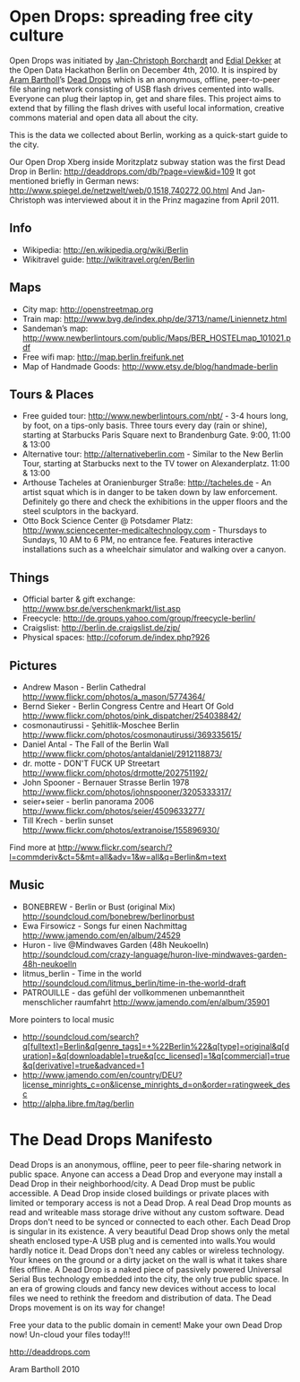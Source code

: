 # Open Drops: spreading free city culture

Open Drops was initiated by [Jan-Christoph Borchardt](http://jancborchardt.net) and [Edial Dekker](http://twitter.com/edial) at the Open Data Hackathon Berlin on December 4th, 2010. It is inspired by [Aram Bartholl](http://datenform.de)’s [Dead Drops](http://deaddrops.com) which is an anonymous, offline, peer-to-peer file sharing network consisting of USB flash drives cemented into walls. Everyone can plug their laptop in, get and share files. This project aims to extend that by filling the flash drives with useful local information, creative commons material and open data all about the city.

This is the data we collected about Berlin, working as a quick-start guide to the city.

Our Open Drop Xberg inside Moritzplatz subway station was the first Dead Drop in Berlin: http://deaddrops.com/db/?page=view&id=109 It got mentioned briefly in German news: http://www.spiegel.de/netzwelt/web/0,1518,740272,00.html And Jan-Christoph was interviewed about it in the Prinz magazine from April 2011.


## Info

* Wikipedia: http://en.wikipedia.org/wiki/Berlin
* Wikitravel guide: http://wikitravel.org/en/Berlin


## Maps

* City map: http://openstreetmap.org
* Train map: http://www.bvg.de/index.php/de/3713/name/Liniennetz.html
* Sandeman’s map: http://www.newberlintours.com/public/Maps/BER_HOSTELmap_101021.pdf
* Free wifi map: http://map.berlin.freifunk.net
* Map of Handmade Goods: http://www.etsy.de/blog/handmade-berlin


## Tours & Places

* Free guided tour: http://www.newberlintours.com/nbt/ - 3-4 hours long, by foot, on a tips-only basis. Three tours every day (rain or shine), starting at Starbucks Paris Square next to Brandenburg Gate. 9:00, 11:00 & 13:00
* Alternative tour: http://alternativeberlin.com - Similar to the New Berlin Tour, starting at Starbucks next to the TV tower on Alexanderplatz. 11:00 & 13:00
* Arthouse Tacheles at Oranienburger Straße: http://tacheles.de - An artist squat which is in danger to be taken down by law enforcement. Definitely go there and check the exhibitions in the upper floors and the steel sculptors in the backyard.
* Otto Bock Science Center @ Potsdamer Platz: http://www.sciencecenter-medicaltechnology.com - Thursdays to Sundays, 10 AM to 6 PM, no entrance fee. Features interactive installations such as a wheelchair simulator and walking over a canyon.


## Things

* Official barter & gift exchange: http://www.bsr.de/verschenkmarkt/list.asp
* Freecycle: http://de.groups.yahoo.com/group/freecycle-berlin/
* Craigslist: http://berlin.de.craigslist.de/zip/
* Physical spaces: http://coforum.de/index.php?926


## Pictures

* Andrew Mason - Berlin Cathedral http://www.flickr.com/photos/a_mason/5774364/
* Bernd Sieker - Berlin Congress Centre and Heart Of Gold http://www.flickr.com/photos/pink_dispatcher/254038842/
* cosmonautirussi - Şehitlik-Moschee Berlin http://www.flickr.com/photos/cosmonautirussi/369335615/
* Daniel Antal - The Fall of the Berlin Wall http://www.flickr.com/photos/antaldaniel/2912118873/
* dr. motte - DON'T FUCK UP Streetart http://www.flickr.com/photos/drmotte/202751192/
* John Spooner - Bernauer Strasse Berlin 1978 http://www.flickr.com/photos/johnspooner/3205333317/
* seier+seier - berlin panorama 2006 http://www.flickr.com/photos/seier/4509633277/
* Till Krech - berlin sunset http://www.flickr.com/photos/extranoise/155896930/

Find more at http://www.flickr.com/search/?l=commderiv&ct=5&mt=all&adv=1&w=all&q=Berlin&m=text


## Music

* BONEBREW - Berlin or Bust (original Mix) http://soundcloud.com/bonebrew/berlinorbust
* Ewa Firsowicz - Songs fur einen Nachmittag http://www.jamendo.com/en/album/24529
* Huron - live @Mindwaves Garden (48h Neukoelln) http://soundcloud.com/crazy-language/huron-live-mindwaves-garden-48h-neukoelln
* litmus_berlin - Time in the world http://soundcloud.com/litmus_berlin/time-in-the-world-draft
* PATROUILLE - das gefühl der vollkommenen unbemanntheit menschlicher raumfahrt http://www.jamendo.com/en/album/35901

More pointers to local music

* http://soundcloud.com/search?q[fulltext]=Berlin&q[genre_tags]=+%22Berlin%22&q[type]=original&q[duration]=&q[downloadable]=true&q[cc_licensed]=1&q[commercial]=true&q[derivative]=true&advanced=1
* http://www.jamendo.com/en/country/DEU?license_minrights_c=on&license_minrights_d=on&order=ratingweek_desc
* http://alpha.libre.fm/tag/berlin



# The Dead Drops Manifesto

Dead Drops is an anonymous, offline, peer to peer file-sharing network in public space. Anyone can access a Dead Drop and everyone may install a Dead Drop in their neighborhood/city. A Dead Drop must be public accessible. A Dead Drop inside closed buildings or private places with limited or temporary access is not a Dead Drop. A real Dead Drop mounts as  read and writeable mass storage drive without any custom software. Dead Drops don't need to be synced or connected to each other. Each Dead Drop is singular in its existence. A very beautiful Dead Drop shows only the metal sheath enclosed type-A USB plug and is cemented into walls.You would hardly notice it. Dead Drops don't need any cables or wireless technology. Your knees on the ground or a dirty jacket on the wall is what it takes share files offline. A Dead Drop is a naked piece of passively powered Universal Serial Bus technology embedded into the city, the only true public space. In an era of growing clouds and fancy new devices without access to local files we need to rethink the freedom and distribution of data. The Dead Drops movement is on its way for change!

Free your data to the public domain in cement! Make your own Dead Drop now! Un-cloud your files today!!!

http://deaddrops.com

Aram Bartholl 2010
